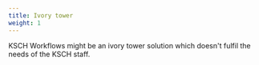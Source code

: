 ```yaml
---
title: Ivory tower
weight: 1
---
```


KSCH Workflows might be an ivory tower solution which doesn't fulfil the
needs of the KSCH staff.
